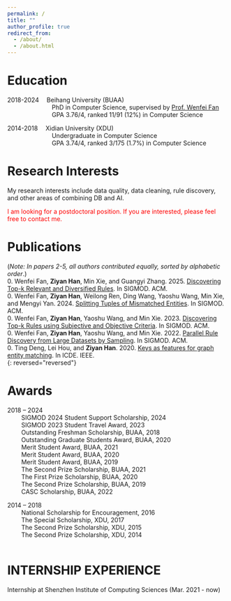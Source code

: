 ```yaml
---
permalink: /
title: ""
author_profile: true
redirect_from: 
  - /about/
  - /about.html
---
```



Education
=======
2018-2024&#8195; Beihang University (BUAA)  
&#8195;&#8195;&#8195;&#8195;&#8195;&#8195;&#8195; PhD in Computer Science, supervised by [Prof. Wenfei Fan](https://homepages.inf.ed.ac.uk/wenfei/)  
&#8195;&#8195;&#8195;&#8195;&#8195;&#8195;&#8195; GPA 3.76/4, ranked 11/91 (12%) in Computer Science

2014-2018&#8195; Xidian University (XDU)  
&#8195;&#8195;&#8195;&#8195;&#8195;&#8195;&#8195; Undergraduate in Computer Science  
&#8195;&#8195;&#8195;&#8195;&#8195;&#8195;&#8195; GPA 3.74/4, ranked 3/175 (1.7%) in Computer Science
<br>

Research Interests
=======
My research interests include data quality, data cleaning, rule discovery, and other areas of combining DB and AI.

<font color=red>
  I am looking for a postdoctoral position. If you are interested, please feel free to contact me.  
</font>
<br>

Publications
=======
(*Note: In papers 2-5, all authors contributed equally, sorted by alphabetic order*.)  
0. Wenfei Fan, **Ziyan Han**, Min Xie, and Guangyi Zhang. 2025. [Discovering Top-k Relevant and Diversified Rules](https://philo-vanguard.github.io/files/papers/Rule-Discovery-Top-k-Diversified-SIGMOD25.pdf). In SIGMOD. ACM.  
0. Wenfei Fan, **Ziyan Han**, Weilong Ren, Ding Wang, Yaoshu Wang, Min Xie, and Mengyi Yan. 2024. [Splitting Tuples of Mismatched Entities](https://philo-vanguard.github.io/files/papers/Tuple-Splitting-SIGMOD24.pdf). In SIGMOD. ACM.  
0. Wenfei Fan, **Ziyan Han**, Yaoshu Wang, and Min Xie. 2023. [Discovering Top-k Rules using Subjective and Objective Criteria](https://philo-vanguard.github.io/files/papers/Rule-Discovery-Top-k-SIGMOD23.pdf). In SIGMOD. ACM.  
0. Wenfei Fan, **Ziyan Han**, Yaoshu Wang, and Min Xie. 2022. [Parallel Rule Discovery from Large Datasets by Sampling](https://philo-vanguard.github.io/files/papers/Rule-Discovery-Sampling-SIGMOD22.pdf). In SIGMOD. ACM.  
0. Ting Deng, Lei Hou, and **Ziyan Han**. 2020. [Keys as features for graph entity matching](https://philo-vanguard.github.io/files/papers/GMKs-ICDE20.pdf). In ICDE. IEEE.  
{: reversed="reversed"}
<br>

Awards
=======
2018 – 2024  
&#8195;&#8195; SIGMOD 2024 Student Support Scholarship, 2024  
&#8195;&#8195; SIGMOD 2023 Student Travel Award, 2023  
&#8195;&#8195; Outstanding Freshman Scholarship, BUAA, 2018  
&#8195;&#8195; Outstanding Graduate Students Award, BUAA, 2020  
&#8195;&#8195; Merit Student Award, BUAA, 2021  
&#8195;&#8195; Merit Student Award, BUAA, 2020  
&#8195;&#8195; Merit Student Award, BUAA, 2019  
&#8195;&#8195; The Second Prize Scholarship, BUAA, 2021  
&#8195;&#8195; The First Prize Scholarship, BUAA, 2020  
&#8195;&#8195; The Second Prize Scholarship, BUAA, 2019  
&#8195;&#8195; CASC Scholarship, BUAA, 2022  

2014 – 2018  
&#8195;&#8195; National Scholarship for Encouragement, 2016  
&#8195;&#8195; The Special Scholarship, XDU, 2017  
&#8195;&#8195; The Second Prize Scholarship, XDU, 2015  
&#8195;&#8195; The Second Prize Scholarship, XDU, 2014  
<br>

INTERNSHIP EXPERIENCE
=======
Internship at Shenzhen Institute of Computing Sciences (Mar. 2021 - now)
<br>


<br><br>
<script type="text/javascript" id="clustrmaps" src="//clustrmaps.com/map_v2.js?d=ls50NVz93mcWW_X1T4un9xvvAWFvOB9qaEtKqyMyrI0&cl=ffffff&w=a"></script>

